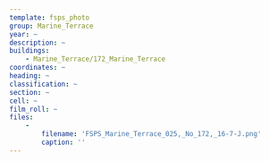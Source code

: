 ```yaml
---
template: fsps_photo
group: Marine_Terrace
year: ~
description: ~
buildings:
    - Marine_Terrace/172_Marine_Terrace
coordinates: ~
heading: ~
classification: ~
section: ~
cell: ~
film_roll: ~
files:
    -
        filename: 'FSPS_Marine_Terrace_025,_No_172,_16-7-J.png'
        caption: ''
---
```

